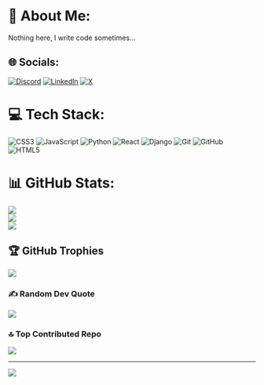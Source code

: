 # 💫 About Me:
Nothing here, I write code sometimes...


## 🌐 Socials:
[![Discord](https://img.shields.io/badge/Discord-%237289DA.svg?logo=discord&logoColor=white)](https://discord.gg/codexadrsh) [![LinkedIn](https://img.shields.io/badge/LinkedIn-%230077B5.svg?logo=linkedin&logoColor=white)](https://linkedin.com/in/codexadarsh) [![X](https://img.shields.io/badge/X-black.svg?logo=X&logoColor=white)](https://x.com/codexadarsh) 

# 💻 Tech Stack:
![CSS3](https://img.shields.io/badge/css3-%231572B6.svg?style=for-the-badge&logo=css3&logoColor=white) ![JavaScript](https://img.shields.io/badge/javascript-%23323330.svg?style=for-the-badge&logo=javascript&logoColor=%23F7DF1E) ![Python](https://img.shields.io/badge/python-3670A0?style=for-the-badge&logo=python&logoColor=ffdd54) ![React](https://img.shields.io/badge/react-%2320232a.svg?style=for-the-badge&logo=react&logoColor=%2361DAFB) ![Django](https://img.shields.io/badge/django-%23092E20.svg?style=for-the-badge&logo=django&logoColor=white) ![Git](https://img.shields.io/badge/git-%23F05033.svg?style=for-the-badge&logo=git&logoColor=white) ![GitHub](https://img.shields.io/badge/github-%23121011.svg?style=for-the-badge&logo=github&logoColor=white) ![HTML5](https://img.shields.io/badge/html5-%23E34F26.svg?style=for-the-badge&logo=html5&logoColor=white)
# 📊 GitHub Stats:
![](https://github-readme-stats.vercel.app/api?username=codexadarsh&theme=dark&hide_border=false&include_all_commits=false&count_private=false)<br/>
![](https://nirzak-streak-stats.vercel.app/?user=codexadarsh&theme=dark&hide_border=false)<br/>
![](https://github-readme-stats.vercel.app/api/top-langs/?username=codexadarsh&theme=dark&hide_border=false&include_all_commits=false&count_private=false&layout=compact)

## 🏆 GitHub Trophies
![](https://github-profile-trophy.vercel.app/?username=codexadarsh&theme=radical&no-frame=false&no-bg=false&margin-w=4)

### ✍️ Random Dev Quote
![](https://quotes-github-readme.vercel.app/api?type=horizontal&theme=radical)

### 🔝 Top Contributed Repo
![](https://github-contributor-stats.vercel.app/api?username=codexadarsh&limit=5&theme=dark&combine_all_yearly_contributions=true)

---
[![](https://visitcount.itsvg.in/api?id=codexadarsh&icon=0&color=0)](https://visitcount.itsvg.in)

<!-- Proudly created with GPRM ( https://gprm.itsvg.in ) -->
